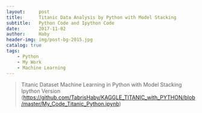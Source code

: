 ```yaml
---
layout:     post
title:      Titanic Data Analysis by Python with Model Stacking
subtitle:   Python Code and Ipython Code
date:       2017-11-02
author:     Haby
header-img: img/post-bg-2015.jpg
catalog: true
tags:
    - Python
    - My Work
    - Machine Learning
---
```



> Titanic Dataset Machine Learning in Python with Model Stacking Ipython Version  (https://github.com/TabrisHaby/KAGGLE_TITANIC_with_PYTHON/blob/master/My_Code_Titanic_Python.ipynb)


